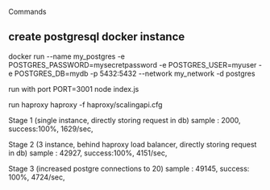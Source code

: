 Commands
## create postgresql docker instance
docker run --name my_postgres -e POSTGRES_PASSWORD=mysecretpassword -e POSTGRES_USER=myuser -e POSTGRES_DB=mydb -p 5432:5432 --network my_network -d postgres


run with port
PORT=3001 node index.js

run haproxy
haproxy -f haproxy/scalingapi.cfg

Stage 1 (single instance, directly storing request in db) 
sample : 2000, success:100%,   1629/sec, 

Stage 2 (3 instance, behind haproxy load balancer, directly storing request in db)
sample : 42927, success:100%,   4151/sec, 

Stage 3 (increased postgre connections to 20)
sample : 49145, success: 100%,  4724/sec,